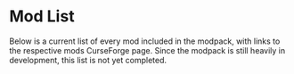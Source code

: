 # Mod List
Below is a current list of every mod included in the modpack, with links to the respective mods CurseForge page. Since the modpack is still heavily in development, this list is not yet completed.